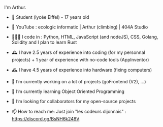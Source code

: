 I'm Arthur.

- 🏫 Student (lycée Eiffel) - 17 years old
- 🎥 YouTube : ecologic informatic | Arthur (climbing) | 404A Studio

- 👨🏼‍💻 I code in : Python, HTML, JavaScript (and nodeJS), CSS, Golang, Solidity and I plan to learn Rust
- 🕰️ I have 2.5 years of experience into coding (for my personnal projects) + 1 year of experience with no-code tools (AppInventor)
- 🕰️ I have 4.5 years of experience into hardware (fixing computers)
- 🔭 I’m currently working on a lot of projects (goFrontend (V2), ...)
- 🌱 I’m currently learning Object Oriented Programming
- 👯 I’m looking for collaborators for my open-source projects
- 📫 How to reach me: Just join "les codeurs dijonnais" : https://discord.gg/BsNH6k248V

